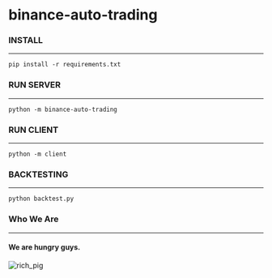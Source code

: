 # binance-auto-trading

### INSTALL
***
```
pip install -r requirements.txt
```

### RUN SERVER
***
```
python -m binance-auto-trading
```

### RUN CLIENT
***
```
python -m client
```

### BACKTESTING
***
```
python backtest.py
```

### Who We Are
***
#### We are hungry guys.
![rich_pig](https://user-images.githubusercontent.com/60350835/182033259-c25e6e3c-7eb3-4c42-bd7d-3dc760d526a6.jpg)
